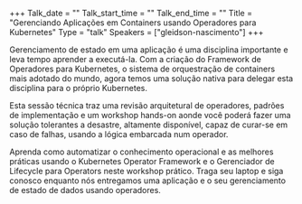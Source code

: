 +++
Talk_date = ""
Talk_start_time = ""
Talk_end_time = ""
Title = "Gerenciando Aplicações em Containers usando Operadores para Kubernetes"
Type = "talk"
Speakers = ["gleidson-nascimento"]
+++

Gerenciamento de estado em uma aplicação é uma disciplina importante e leva tempo aprender a executá-la. Com a criação do Framework de Operadores para Kubernetes, o sistema de orquestração de containers mais adotado do mundo, agora temos uma solução nativa para delegar esta disciplina para o próprio Kubernetes.

Esta sessão técnica traz uma revisão arquitetural de operadores, padrões de implementação e um workshop hands-on aonde você poderá fazer uma solução tolerantes a desastre, altamente disponível, capaz de curar-se em caso de falhas, usando a lógica embarcada num operador.

Aprenda como automatizar o conhecimento operacional e as melhores práticas usando o Kubernetes Operator Framework e o Gerenciador de Lifecycle para Operators neste workshop prático. Traga seu laptop e siga conosco enquanto nós entregamos uma aplicação e o seu gerenciamento de estado de dados usando operadores.

